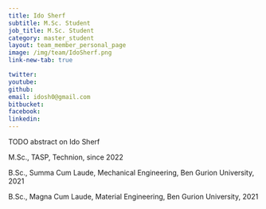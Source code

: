```yaml
---
title: Ido Sherf
subtitle: M.Sc. Student
job_title: M.Sc. Student
category: master_student
layout: team_member_personal_page
image: /img/team/IdoSherf.png
link-new-tab: true

twitter: 
youtube: 
github: 
email: idosh0@gmail.com
bitbucket: 
facebook: 
linkedin: 
---
```


TODO abstract on Ido Sherf

M.Sc., TASP, Technion, since 2022

B.Sc., Summa Cum Laude, Mechanical Engineering, Ben Gurion University, 2021

B.Sc., Magna Cum Laude, Material Engineering, Ben Gurion University, 2021


<!-- {% bibliography --query @*[year=2023] --group_by none %}
{% bibliography -q @*[c ~= {{ V. Indelman }}] %}
{% bibliography --sort authors %} -->
